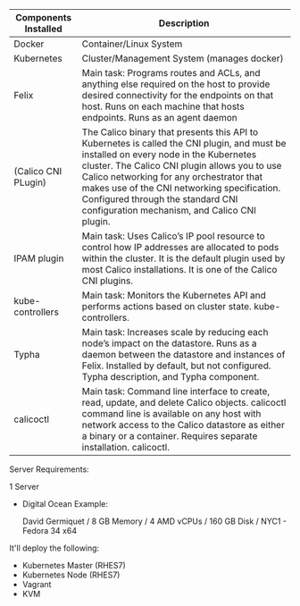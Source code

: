 |Components Installed | Description |
| ----------- | ----------- |
| Docker   |  Container/Linux System |
| Kubernetes  |  Cluster/Management System (manages docker)|
| Felix | Main task: Programs routes and ACLs, and anything else required on the host to provide desired connectivity for the endpoints on that host. Runs on each machine that hosts endpoints. Runs as an agent daemon|
| (Calico CNI PLugin) | The Calico binary that presents this API to Kubernetes is called the CNI plugin, and must be installed on every node in the Kubernetes cluster. The Calico CNI plugin allows you to use Calico networking for any orchestrator that makes use of the CNI networking specification. Configured through the standard CNI configuration mechanism, and Calico CNI plugin.|
| IPAM plugin | Main task: Uses Calico’s IP pool resource to control how IP addresses are allocated to pods within the cluster. It is the default plugin used by most Calico installations. It is one of the Calico CNI plugins.|
| kube-controllers | Main task: Monitors the Kubernetes API and performs actions based on cluster state. kube-controllers.|
| Typha | Main task: Increases scale by reducing each node’s impact on the datastore. Runs as a daemon between the datastore and instances of Felix. Installed by default, but not configured. Typha description, and Typha component.|
| calicoctl | Main task: Command line interface to create, read, update, and delete Calico objects. calicoctl command line is available on any host with network access to the Calico datastore as either a binary or a container. Requires separate installation. calicoctl. |

Server Requirements:

1 Server 
- Digital Ocean Example:

  David Germiquet / 8 GB Memory / 4 AMD vCPUs / 160 GB Disk / NYC1 - Fedora 34 x64

It'll deploy the following:

- Kubernetes Master (RHES7)
- Kubernetes Node   (RHES7)
- Vagrant 
- KVM 
